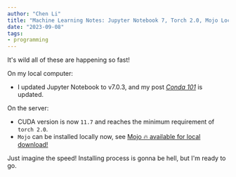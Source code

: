 ```yaml
---
author: "Chen Li"
title: "Machine Learning Notes: Jupyter Notebook 7, Torch 2.0, Mojo Locally"
date: "2023-09-08"
tags: 
- programming
---
```


It's wild all of these are happening so fast!

On my local computer:
- I updated Jupyter Notebook to v7.0.3, and my post [_Conda 101_](https://chenli2049.github.io/posts/20230327-conda-101/) is updated.

On the server:
- CUDA version is now `11.7` and reaches the minimum requirement of `torch 2.0`.
- `Mojo` can be installed locally now, see [Mojo 🔥 available for local download!](https://github.com/modularml/mojo/discussions/568)

Just imagine the speed! Installing process is gonna be hell, but I'm ready to go.